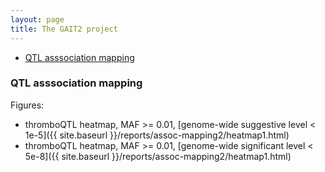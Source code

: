 ```yaml
---
layout: page
title: The GAIT2 project
---
```


<div class="navbar">
    <div class="navbar-inner">
        <ul class="nav">
            <li><a href="#assoc">QTL asssociation mapping</a></li>
        </ul>
    </div>
</div>

### <a name="assoc"></a>QTL asssociation mapping

Figures:

* thromboQTL heatmap, MAF >= 0.01, [genome-wide suggestive level < 1e-5]({{ site.baseurl }}/reports/assoc-mapping2/heatmap1.html) 
* thromboQTL heatmap, MAF >= 0.01, [genome-wide significant level < 5e-8]({{ site.baseurl }}/reports/assoc-mapping2/heatmap1.html)

